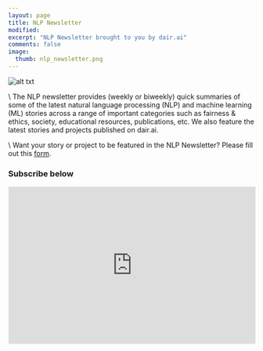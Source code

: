 ```yaml
---
layout: page
title: NLP Newsletter
modified:
excerpt: "NLP Newsletter brought to you by dair.ai"
comments: false
image:
  thumb: nlp_newsletter.png
---
```


![alt txt](https://github.com/dair-ai/dair-ai.github.io/blob/master/images/nlp_newsletter.png?raw=true)

\\
The NLP newsletter provides (weekly or biweekly) quick summaries of some of the latest natural language processing (NLP) and machine learning (ML) stories across a range of important categories such as fairness & ethics, society, educational resources, publications, etc. We also feature the latest stories and projects published on dair.ai.

\\
Want your story or project to be featured in the NLP Newsletter? Please fill out this [form](https://forms.gle/2tWfuX9CcwQw95PX7).


### Subscribe below

<iframe src="https://nlpnews.substack.com/embed" width="100%" height="320" style="border:1px solid #EEE; background:white;" frameborder="0" scrolling="no"></iframe>
